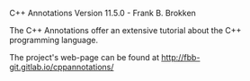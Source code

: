 C++ Annotations Version 11.5.0 -
Frank B. Brokken

The C++ Annotations offer an extensive tutorial about the C++ programming language.

The project's web-page can be found at http://fbb-git.gitlab.io/cppannotations/</a>
